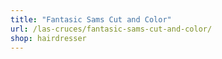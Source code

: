 ```yaml
---
title: "Fantasic Sams Cut and Color"
url: /las-cruces/fantasic-sams-cut-and-color/
shop: hairdresser
---
```

